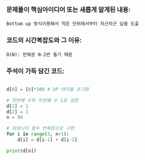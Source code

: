 ### 문제풀이 핵심아이디어 또는 새롭게 알게된 내용: 
    Bottom up 방식이용해서 작은 단위에서부터 차근차근 답을 도출
    
### 코드의 시간복잡도와 그 이유:
    O(N): 반복문 N-2번 돌기 때문
    
### 주석이 가득 담긴 코드:
```python

d[0] = [0]*100 # DP 테이블 초기화

# 첫번째 수와 두번째 수 1로 설정
d[1] = 1
d[2] = 1
n = 99

# 피보나치 함수 반복문으로 구현
for i in range(3, n+1):
    d[i] = d[i-1] + d[i-2]

print(d[n])

```
